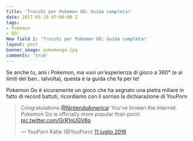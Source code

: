 ```yaml
---
title: 'Trucchi per Pokemon GO: Guida completa!'
date: 2017-03-10 07:00:00 Z
tags:
- Pokemon
- GO!
New field 1: 'Trucchi per Pokemon GO: Guida completa!'
layout: post
banner_image: pokemongo.jpg
comments: 'true'
---
```


Se anche tu, ami i Pokemon, ma vuoi un'esperienza di gioco a 360° (e ai limiti del ban.. talvolta), questa è la guida che fa per te!
<!--more-->
Pokemon Go è sicuramente un gioco che ha segnato una pietra miliare in fatto di record battuti, ricordiamo con il sorriso la dichiarazione di YouPorn

<blockquote class="twitter-tweet" data-cards="hidden" data-lang="it"><p lang="en" dir="ltr">Congratulations <a href="https://twitter.com/NintendoAmerica">@NintendoAmerica</a>! You&#39;ve broken the Internet. Pokemon Go is officially more popular than porn! <a href="https://t.co/GrR1nUGV8p">pic.twitter.com/GrR1nUGV8p</a></p>&mdash; YouPorn Katie (@YouPorn) <a href="https://twitter.com/YouPorn/status/752610215745429505">11 luglio 2016</a></blockquote>
<script async src="//platform.twitter.com/widgets.js" charset="utf-8"></script>

